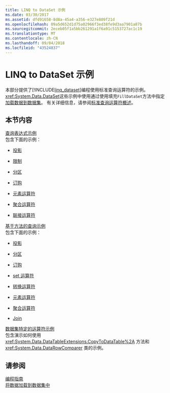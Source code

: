 ```yaml
---
title: LINQ to DataSet 示例
ms.date: 03/30/2017
ms.assetid: dfd91658-8d8a-45a4-a356-e327e809f21d
ms.openlocfilehash: 09a5d652d1d75a02966f3ed38fe9d3aa7901a87b
ms.sourcegitcommit: 2eceb05f1a5bb261291a1f6a91c5153727ac1c19
ms.translationtype: MT
ms.contentlocale: zh-CN
ms.lasthandoff: 09/04/2018
ms.locfileid: "43524837"
---
```

# <a name="linq-to-dataset-examples"></a>LINQ to DataSet 示例
本部分提供了[!INCLUDE[linq_dataset](../../../../includes/linq-dataset-md.md)]编程使用标准查询运算符的示例。 <xref:System.Data.DataSet>这些示例中使用通过使用填充`FillDataSet`方法中指定[加载数据到数据集](../../../../docs/framework/data/adonet/loading-data-into-a-dataset.md)。 有关详细信息，请参阅[标准查询运算符概述](https://msdn.microsoft.com/library/24cda21e-8af8-4632-b519-c404a839b9b2)。  
  
## <a name="in-this-section"></a>本节内容  
 [查询表达式示例](../../../../docs/framework/data/adonet/query-expression-examples-linq-to-dataset.md)  
 包含下面的示例：  
  
-   [投影](../../../../docs/framework/data/adonet/query-expression-syntax-examples-projection-linq-to-dataset.md)  
  
-   [限制](../../../../docs/framework/data/adonet/query-expression-syntax-examples-restriction-linq-to-dataset.md)  
  
-   [分区](../../../../docs/framework/data/adonet/query-expression-syntax-examples-partitioning.md)  
  
-   [订购](../../../../docs/framework/data/adonet/query-expression-syntax-examples-ordering-linq-to-dataset.md)  
  
-   [元素运算符](../../../../docs/framework/data/adonet/query-expression-syntax-examples-element-operators.md)  
  
-   [聚合运算符](../../../../docs/framework/data/adonet/query-expression-syntax-examples-aggregate-operators.md)  
  
-   [联接运算符](../../../../docs/framework/data/adonet/query-expression-syntax-examples-join-operators.md)  
  
 [基于方法的查询示例](../../../../docs/framework/data/adonet/method-based-query-examples-linq-to-dataset.md)  
 包含下面的示例：  
  
-   [投影](../../../../docs/framework/data/adonet/method-based-query-syntax-examples-projection.md)  
  
-   [分区](../../../../docs/framework/data/adonet/method-based-query-syntax-examples-partitioning-linq.md)  
  
-   [订购](../../../../docs/framework/data/adonet/method-based-query-syntax-examples-ordering-linq-to-dataset.md)  
  
-   [set 运算符](../../../../docs/framework/data/adonet/method-based-query-syntax-examples-set-operators.md)  
  
-   [转换运算符](../../../../docs/framework/data/adonet/method-based-query-syntax-examples-conversion-operators.md)  
  
-   [元素运算符](../../../../docs/framework/data/adonet/method-based-query-syntax-examples-element-operators.md)  
  
-   [聚合运算符](../../../../docs/framework/data/adonet/method-based-query-syntax-examples-aggregate-operators.md)  
  
-   [Join](../../../../docs/framework/data/adonet/method-based-query-syntax-examples-join-linq-to-dataset.md)  
  
 [数据集特定的运算符示例](../../../../docs/framework/data/adonet/dataset-specific-operator-examples-linq-to-dataset.md)  
 包含演示如何使用 <xref:System.Data.DataTableExtensions.CopyToDataTable%2A> 方法和 <xref:System.Data.DataRowComparer> 类的示例。  
  
## <a name="see-also"></a>请参阅  
 [编程指南](../../../../docs/framework/data/adonet/programming-guide-linq-to-dataset.md)  
 [将数据加载到数据集中](../../../../docs/framework/data/adonet/loading-data-into-a-dataset.md)

